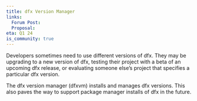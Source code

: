 ```yaml
---
title: dfx Version Manager
links:
  Forum Post:
  Proposal:
eta: Q1 24
is_community: true
---
```


Developers sometimes need to use different versions of dfx. They may be upgrading to a new version of dfx, testing
their project with a beta of an upcoming dfx release, or evaluating someone else’s project that specifies a particular
dfx version.

The dfx version manager (dfxvm) installs and manages dfx versions. This also paves the way to support package manager
installs of dfx in the future.
